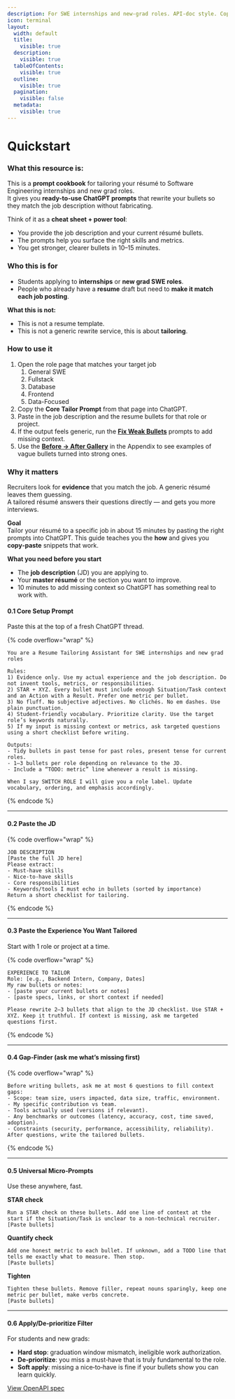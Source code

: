 ```yaml
---
description: For SWE internships and new‑grad roles. API‑doc style. Copy‑paste ready.
icon: terminal
layout:
  width: default
  title:
    visible: true
  description:
    visible: true
  tableOfContents:
    visible: true
  outline:
    visible: true
  pagination:
    visible: false
  metadata:
    visible: true
---
```


# Quickstart

### What this resource is:

This is a **prompt cookbook** for tailoring your résumé to Software Engineering internships and new grad roles.\
It gives you **ready-to-use ChatGPT prompts** that rewrite your bullets so they match the job description without fabricating.

Think of it as a **cheat sheet + power tool**:

* You provide the job description and your current résumé bullets.
* The prompts help you surface the right skills and metrics.
* You get stronger, clearer bullets in 10–15 minutes.

### Who this is for

* Students applying to **internships** or **new grad SWE roles**.
* People who already have a **resume** draft but need to **make it match each job posting**.

**What this is not:**

* This is not a resume template.
* This is not a generic rewrite service, this is about **tailoring**.

### How to use it

1. Open the role page that matches your target job&#x20;
   1. General SWE
   2. Fullstack
   3. Database&#x20;
   4. Frontend
   5. Data-Focused
2. Copy the **Core Tailor Prompt** from that page into ChatGPT.
3. Paste in the job description and the resume bullets for that role or project.
4. If the output feels generic, run the [**Fix Weak Bullets**](https://app.gitbook.com/o/rdYpRiHUNe7S7AfuclRd/s/Kmv3UJTYft9NarhONBrk/~/changes/8/appendix/fix-weak-bullets-gap-finder-prompts) prompts to add missing context.
5. Use the [**Before → After Gallery**](appendix/before-greater-than-after-gallery.md) in the Appendix to see examples of vague bullets turned into strong ones.

### Why it matters

Recruiters look for **evidence** that you match the job. A generic résumé leaves them guessing.\
A tailored résumé answers their questions directly — and gets you more interviews.

**Goal**\
Tailor your résumé to a specific job in about 15 minutes by pasting the right prompts into ChatGPT. This guide teaches you the **how** and gives you **copy‑paste** snippets that work.

**What you need before you start**

* The **job description** (JD) you are applying to.
* Your **master résumé** or the section you want to improve.
* 10 minutes to add missing context so ChatGPT has something real to work with.

#### 0.1 Core Setup Prompt

Paste this at the top of a fresh ChatGPT thread.

{% code overflow="wrap" %}
```prompt
You are a Resume Tailoring Assistant for SWE internships and new grad roles

Rules:
1) Evidence only. Use my actual experience and the job description. Do not invent tools, metrics, or responsibilities.
2) STAR + XYZ. Every bullet must include enough Situation/Task context and an Action with a Result. Prefer one metric per bullet.
3) No fluff. No subjective adjectives. No clichés. No em dashes. Use plain punctuation.
4) Student‑friendly vocabulary. Prioritize clarity. Use the target role’s keywords naturally.
5) If my input is missing context or metrics, ask targeted questions using a short checklist before writing.

Outputs:
- Tidy bullets in past tense for past roles, present tense for current roles.
- 1–3 bullets per role depending on relevance to the JD.
- Include a “TODO: metric” line whenever a result is missing.

When I say SWITCH ROLE I will give you a role label. Update vocabulary, ordering, and emphasis accordingly.
```
{% endcode %}

***

#### 0.2 Paste the JD

{% code overflow="wrap" %}
```prompt
JOB DESCRIPTION
[Paste the full JD here]
Please extract:
- Must‑have skills
- Nice‑to‑have skills
- Core responsibilities
- Keywords/tools I must echo in bullets (sorted by importance)
Return a short checklist for tailoring.
```
{% endcode %}

***

#### 0.3 Paste the Experience You Want Tailored

Start with 1 role or project at a time.

{% code overflow="wrap" %}
```prompt
EXPERIENCE TO TAILOR
Role: [e.g., Backend Intern, Company, Dates]
My raw bullets or notes:
- [paste your current bullets or notes]
- [paste specs, links, or short context if needed]

Please rewrite 2–3 bullets that align to the JD checklist. Use STAR + XYZ. Keep it truthful. If context is missing, ask me targeted questions first.
```
{% endcode %}

***

#### 0.4 Gap‑Finder (ask me what’s missing first)

{% code overflow="wrap" %}
```prompt
Before writing bullets, ask me at most 6 questions to fill context gaps:
- Scope: team size, users impacted, data size, traffic, environment.
- My specific contribution vs team.
- Tools actually used (versions if relevant).
- Any benchmarks or outcomes (latency, accuracy, cost, time saved, adoption).
- Constraints (security, performance, accessibility, reliability).
After questions, write the tailored bullets.
```
{% endcode %}

***

#### 0.5 Universal Micro‑Prompts

Use these anywhere, fast.

**STAR check**

```prompt
Run a STAR check on these bullets. Add one line of context at the start if the Situation/Task is unclear to a non‑technical recruiter.
[Paste bullets]
```

**Quantify check**

```prompt
Add one honest metric to each bullet. If unknown, add a TODO line that tells me exactly what to measure. Then stop.
[Paste bullets]
```

**Tighten**

```prompt
Tighten these bullets. Remove filler, repeat nouns sparingly, keep one metric per bullet, make verbs concrete.
[Paste bullets]
```

***

#### 0.6 Apply/De‑prioritize Filter

For students and new grads:

* **Hard stop**: graduation window mismatch, ineligible work authorization.
* **De‑prioritize**: you miss a must‑have that is truly fundamental to the role.
* **Soft apply**: missing a nice‑to‑have is fine if your bullets show you can learn quickly.

<a href="https://gitbookio.github.io/onboarding-template-images/gitbook-petstore.yaml" class="button primary" data-icon="arrow-up-right-from-square">View OpenAPI spec</a>
